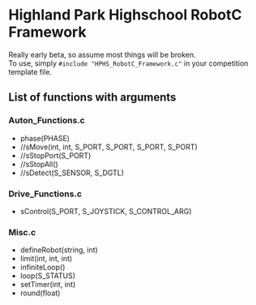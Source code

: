 # Highland Park Highschool RobotC Framework
Really early beta, so assume most things will be broken.  
To use, simply `#include "HPHS_RobotC_Framework.c"` in your competition template file.

## List of functions with arguments
### Auton_Functions.c
- phase(PHASE)
- //sMove(int, int, S_PORT, S_PORT, S_PORT, S_PORT)
- //sStopPort(S_PORT)
- //sStopAll()
- //sDetect(S_SENSOR, S_DGTL)
### Drive_Functions.c
- sControl(S_PORT, S_JOYSTICK, S_CONTROL_ARG)
### Misc.c
- defineRobot(string, int)
- limit(int, int, int)
- infiniteLoop()
- loop(S_STATUS)
- setTimer(int, int)
- round(float)
